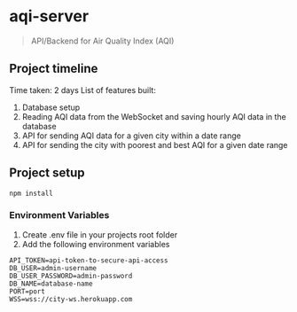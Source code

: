 # aqi-server

> API/Backend for Air Quality Index (AQI)

## Project timeline
Time taken: 2 days
List of features built:
1. Database setup
2. Reading AQI data from the WebSocket and saving hourly AQI data in the database
3. API for sending AQI data for a given city within a date range
4. API for sending the city with poorest and best AQI for a given date range

## Project setup
```
npm install
```

### Environment Variables
1. Create .env file in your projects root folder
2. Add the following environment variables
```
API_TOKEN=api-token-to-secure-api-access
DB_USER=admin-username
DB_USER_PASSWORD=admin-password
DB_NAME=database-name
PORT=port
WSS=wss://city-ws.herokuapp.com
```